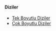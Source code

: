 #### Diziler
- [Tek Boyutlu Diziler](tek-boyutlu-diziler.md)
- [Çok Boyutlu Diziler](cok-boyutlu-diziler.md)